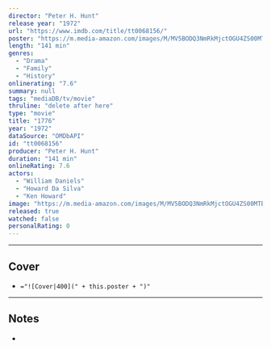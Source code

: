 ```yaml
---
director: "Peter H. Hunt"
release year: "1972"
url: "https://www.imdb.com/title/tt0068156/"
poster: "https://m.media-amazon.com/images/M/MV5BODQ3NmRkMjctOGU4ZS00MTEyLWE0ZDgtMGU0OGQwMThlMTQyXkEyXkFqcGc@._V1_SX300.jpg"
length: "141 min"
genres: 
  - "Drama"
  - "Family"
  - "History"
onlinerating: "7.6"
summary: null
tags: "mediaDB/tv/movie"
thruline: "delete after here"
type: "movie"
title: "1776"
year: "1972"
dataSource: "OMDbAPI"
id: "tt0068156"
producer: "Peter H. Hunt"
duration: "141 min"
onlineRating: 7.6
actors: 
  - "William Daniels"
  - "Howard Da Silva"
  - "Ken Howard"
image: "https://m.media-amazon.com/images/M/MV5BODQ3NmRkMjctOGU4ZS00MTEyLWE0ZDgtMGU0OGQwMThlMTQyXkEyXkFqcGc@._V1_SX300.jpg"
released: true
watched: false
personalRating: 0
---
```



---
## Cover

- `="![Cover|400](" + this.poster + ")"`

---
## Notes
- 
